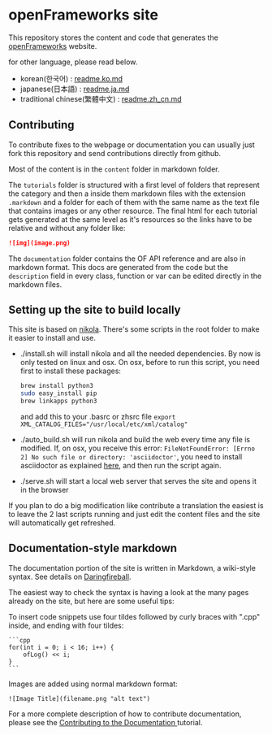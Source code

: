 # openFrameworks site

This repository stores the content and code that generates the [openFrameworks](http://openFrameworks.cc/) website.

for other language, please read below.

- korean(한국어) : [readme.ko.md](readme.ko.md)
- japanese(日本語) : [readme.ja.md](readme.ja.md)
- traditional chinese(繁體中文) : [readme.zh_cn.md](readme.zh_cn.md)

## Contributing

To contribute fixes to the webpage or documentation you can usually just fork this repository and send contributions directly from github.

Most of the content is in the `content` folder in markdown folder.

The `tutorials` folder is structured with a first level of folders that represent the category and then a inside them markdown files with the extension `.markdown` and a folder for each of them with the same name as the text file that contains images or any other resource. The final html for each tutorial gets generated at the same level as it's resources so the links have to be relative and without any folder like:

```md
![img](image.png)
```

The `documentation` folder contains the OF API reference and are also in markdown format. This docs are generated from the code but the `description` field in every class, function or var can be edited directly in the markdown files.

## Setting up the site to build locally

This site is based on [nikola](https://getnikola.com). There's some scripts in the root folder to make it easier to install and use.

- ./install.sh will install nikola and all the needed dependencies. By now is only tested on linux and osx. On osx, before to run this script, you need first to install these packages:
  ```bash
  brew install python3
  sudo easy_install pip
  brew linkapps python3
  ```
  and add this to your .basrc or zhsrc file
  `export XML_CATALOG_FILES="/usr/local/etc/xml/catalog"`

- ./auto_build.sh will run nikola and build the web every time any file is modified. If, on osx, you receive this error: `FileNotFoundError: [Errno 2] No such file or directory: 'asciidoctor'`, you need to install asciidoctor as explained [here](http://asciidoctor.org/docs/install-asciidoctor-macosx/), and then run the script again.

- ./serve.sh will start a local web server that serves the site and opens it in the browser

If you plan to do a big modification like contribute a translation the easiest is to leave the 2 last scripts running and just edit the content files and the site will automatically get refreshed.

## Documentation-style markdown

The documentation portion of the site is written in Markdown, a wiki-style syntax. See details on [Daringfireball](http://daringfireball.net/projects/markdown/).

The easiest way to check the syntax is having a look at the many pages already on the site, but here are some useful tips:

To insert code snippets use four tildes followed by curly braces with ".cpp" inside, and ending with four tildes:

	```cpp
	for(int i = 0; i < 16; i++) {
		ofLog() << i;
	}
	```


Images are added using normal markdown format:

    ![Image Title](filename.png "alt text")

For a more complete description of how to contribute documentation, please see the [Contributing to the Documentation ](http://www.openframeworks.cc/tutorials/developers/003_contributing_to_the_documentation.html) tutorial.
